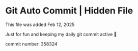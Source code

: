 # Git Auto Commit | Hidden File

This file was added Feb 12, 2025

Just for fun and keeping my daily git commit active 🤪

commit number: 358324
